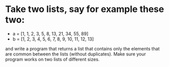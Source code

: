 #   Take two lists, say for example these two:

  * a = [1, 1, 2, 3, 5, 8, 13, 21, 34, 55, 89]
  * b = [1, 2, 3, 4, 5, 6, 7, 8, 9, 10, 11, 12, 13]

and write a program that returns a list that contains only the elements that are common between the lists (without duplicates). Make sure your program works on two lists of different sizes.